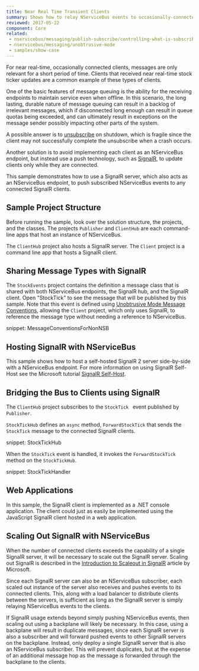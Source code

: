 ```yaml
---
title: Near Real Time Transient Clients
summary: Shows how to relay NServiceBus events to occasionally-connected clients via SignalR.
reviewed: 2017-05-22
component: Core
related: 
 - nservicebus/messaging/publish-subscribe/controlling-what-is-subscribed
 - nservicebus/messaging/unobtrusive-mode
 - samples/show-case
---
```


For near real-time, occasionally connected clients, messages are only relevant for a short period of time. Clients that received near real-time stock ticker updates are a common example of these types of clients.

One of the basic features of message queuing is the ability for the receiving endpoints to maintain service even when offline.  In this scenario, the long lasting, durable nature of message queuing can result in a backlog of irrelevant messages, which if disconnected long enough can result in queue quotas being exceeded, and can ultimately result in exceptions on the message sender possibly impacting other parts of the system.

A possible answer is to [unsubscribe](/nservicebus/messaging/publish-subscribe/controlling-what-is-subscribed.md#manually-subscribing-to-a-message) on shutdown, which is fragile since the client may not successfully complete the unsubscribe when a crash occurs.

Another solution is to avoid implementing each client as an NServiceBus endpoint, but instead use a push technology, such as [SignalR](http://signalr.net/), to update clients only while they are connected.

This sample demonstrates how to use a SignalR server, which also acts as an NServiceBus endpoint, to push subscribed NServiceBus events to any connected SignalR clients.

## Sample Project Structure

Before running the sample, look over the solution structure, the projects, and the classes. The projects `Publisher` and `ClientHub` are each command-line apps that host an instance of NServiceBus.

The `ClientHub` project also hosts a SignalR server. The `Client` project is a command line app that hosts a SignalR client.



## Sharing Message Types with SignalR

The `StockEvents` project contains the definition a message class that is shared with both NServiceBus endpoints, the SignalR hub, and the SignalR client. Open "StockTick" to see the message that will be published by this sample. Note that this event is defined using [Unobtrusive Mode Message Conventions](/nservicebus/messaging/unobtrusive-mode.md), allowing the `Client` project, which only uses SignalR, to reference the message type without needing a reference to NServiceBus.

snippet: MessageConventionsForNonNSB



## Hosting SignalR with NServiceBus

This sample shows how to host a self-hosted SignalR 2 server side-by-side with a NServiceBus endpoint. For more information on using SignalR Self-Host see the Microsoft tutorial [SignalR Self-Host](https://docs.microsoft.com/en-us/aspnet/signalr/overview/deployment/tutorial-signalr-self-host).



## Bridging the Bus to Clients using SignalR

The `ClientHub` project subscribes to the `StockTick ` event published by `Publisher`. 

`StockTickHub` defines an `async` method, `ForwardStockTick` that sends the `StockTick` message to the connected SignalR clients.

snippet: StockTickHub

When the `StockTick` event is handled, it invokes the `ForwardStockTick` method on the `StockTickHub`.

snippet: StockTickHandler



## Web Applications

In this sample, the SignalR client is implemented as a .NET console application. The client could just as easily be implemented using the JavaScript SignalR client hosted in a web application.



## Scaling Out SignalR with NServiceBus

When the number of connected clients exceeds the capability of a single SignalR server, it will be necessary to scale out the SignalR server. Scaling out SignalR is described in the [Introduction to Scaleout in SignalR](https://docs.microsoft.com/en-us/aspnet/signalr/overview/performance/scaleout-in-signalr) article by Microsoft.

Since each SignalR server can also be an NServiceBus subscriber, each scaled out instance of the server also receives and pushes events to its connected clients. This, along with a load balancer to distribute clients between the servers, is sufficient as long as the SignalR server is simply relaying NServiceBus events to the clients.

If SignalR usage extends beyond simply pushing NServiceBus events, then scaling out using a backplane will likely be necessary. In this case, using a backplane will result in duplicate messages, since each SignalR server is also a subscriber and will forward pushed events to other SignalR servers on the backplane. Instead, only deploy a single SignalR server that is also an NServiceBus subscriber. This will prevent duplicates, but at the expense of an additional message hop as the message is forwarded through the backplane to the clients.
